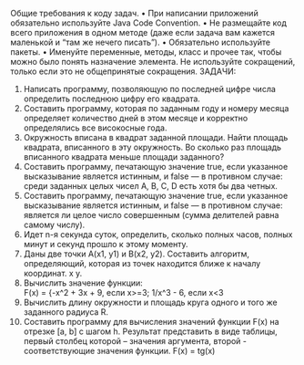Общие требования к коду задач.
• При написании приложений обязательно используйте Java Code Convention.
• Не размещайте код всего приложения в одном методе (даже если задача вам кажется маленькой и “там
же нечего писать”).
• Обязательно используйте пакеты.
• Именуйте переменные, методы, класс и прочее так, чтобы можно было понять назначение элемента. Не
используйте сокращений, только если это не общепринятые сокращения.
ЗАДАЧИ:
1. Написать программу, позволяющую по последней цифре числа определить последнюю цифру его
   квадрата.
2. Составить программу, которая по заданным году и номеру месяца определяет количество дней в этом
   месяце и корректно определялись все високосные года.
3. Окружность вписана в квадрат заданной площади. Найти площадь квадрата, вписанного в эту
   окружность. Во сколько раз площадь вписанного квадрата меньше площади заданного?
4. Составить программу, печатающую значение true, если указанное высказывание является истинным, и
   false — в противном случае: среди заданных целых чисел А, В, С, D есть хотя бы два четных.
5. Составить программу, печатающую значение true, если указанное высказывание является истинным, и
   false — в противном случае: является ли целое число совершенным (сумма делителей равна самому
   числу).
6. Идет n-я секунда суток, определить, сколько полных часов, полных минут и секунд прошло к этому
   моменту.
7. Даны две точки А(х1, у1) и В(х2, у2). Составить алгоритм, определяющий, которая из точек находится
   ближе к началу координат. x y.
8. Вычислить значение функции:  
   F(x) = {-x^2 + 3x + 9, если x>=3;
           1/x^3 - 6, если x<3
9. Вычислить длину окружности и площадь круга одного и того же заданного радиуса R.
10. Составить программу для вычисления значений функции F(x) на отрезке [а, b] с шагом h. Результат
    представить в виде таблицы, первый столбец которой – значения аргумента, второй - соответствующие
    значения функции.
    F(x) = tg(x)